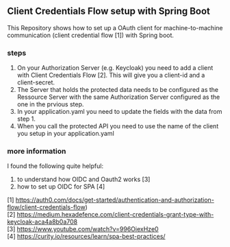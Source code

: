 ## Client Credentials Flow setup with Spring Boot
This Repository shows how to set up a OAuth client for machine-to-machine communication (client credential flow [1]) with Spring boot.

### steps
1) On your Authorization Server (e.g. Keycloak) you need to add a client with Client Credentials Flow [2]. This will give you a client-id and a client-secret.
2) The Server that holds the protected data needs to be configured as the Ressource Server with the same Authorization Server configured as the one in the prvious step.
3) In your application.yaml you need to update the fields with the data from step 1.
4) When you call the protected API you need to use the name of the client you setup in your application.yaml

### more information
I found the following quite helpful:
1) to understand how OIDC and Oauth2 works [3]
2) how to set up OIDC for SPA [4]



[1] https://auth0.com/docs/get-started/authentication-and-authorization-flow/client-credentials-flow)   
[2] https://medium.hexadefence.com/client-credentials-grant-type-with-keycloak-aca4a8b0a708   
[3] https://www.youtube.com/watch?v=996OiexHze0   
[4] https://curity.io/resources/learn/spa-best-practices/   






